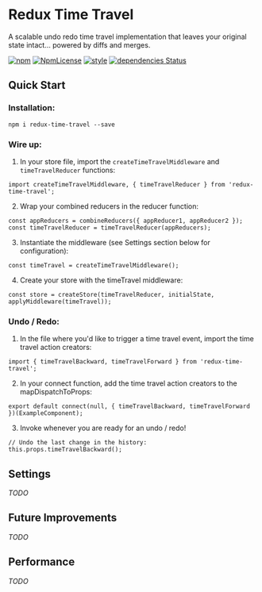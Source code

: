 # Redux Time Travel
A scalable undo redo time travel implementation that leaves your original state intact... powered by diffs and merges.

[![npm](https://img.shields.io/npm/v/redux-time-travel.svg)](https://www.npmjs.com/package/redux-time-travel)
[![NpmLicense](https://img.shields.io/npm/l/redux-time-travel.svg)](https://www.npmjs.com/package/redux-time-travel)
[![style](https://img.shields.io/badge/code_style-airbnb-green.svg)](https://www.npmjs.com/package/redux-time-travel)
[![dependencies Status](https://david-dm.org/stephenhaney/redux-time-travel/status.svg)](https://david-dm.org/stephenhaney/redux-time-travel)

## Quick Start

### Installation:
`npm i redux-time-travel --save`

### Wire up:
1. In your store file, import the `createTimeTravelMiddleware` and `timeTravelReducer` functions:
```
import createTimeTravelMiddleware, { timeTravelReducer } from 'redux-time-travel';
```

2. Wrap your combined reducers in the reducer function:
```
const appReducers = combineReducers({ appReducer1, appReducer2 });
const timeTravelReducer = timeTravelReducer(appReducers);
```

3. Instantiate the middleware (see Settings section below for configuration):
```
const timeTravel = createTimeTravelMiddleware();
```

4. Create your store with the timeTravel middleware:
```
const store = createStore(timeTravelReducer, initialState, applyMiddleware(timeTravel));
```

### Undo / Redo:
1. In the file where you'd like to trigger a time travel event, import the time travel action creators:
```
import { timeTravelBackward, timeTravelForward } from 'redux-time-travel';
```

2. In your connect function, add the time travel action creators to the mapDispatchToProps:
```
export default connect(null, { timeTravelBackward, timeTravelForward })(ExampleComponent);
```

3. Invoke whenever you are ready for an undo / redo!
```
// Undo the last change in the history:
this.props.timeTravelBackward();
```

## Settings
_TODO_

## Future Improvements
_TODO_

## Performance
_TODO_
